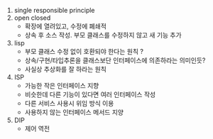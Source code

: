 1. single responsible principle
2. open closed
   - 확장에 열려있고, 수정에 폐쇄적
   - 상속 후 소스 작성. 부모 클래스를 수정하지 않고 새 기능 추가
3. lisp
   - 부모 클래스 수정 없이 호환되야 한다는 원칙 ?
   - 상속/구현/타입추론을 클래스보단 인터페이스에 의존하라는 의미인듯?
   - 사실상 추상화를 잘 하라는 원칙
4. ISP
    - 가능한 작은 인터페이스 지향
    - 비슷한데 다른 기능이 있다면 여러 인터페이스 작성
    - 다른 서비스 사용시 위임 방식 이용
    - 사용하지 않는 인터페이스 메서드 지양
5. DIP
    - 제어 역전